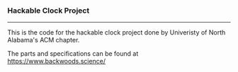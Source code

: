 ### Hackable Clock Project
___
This is the code for the hackable clock project done by Univeristy of North Alabama's ACM chapter.

The parts and specifications can be found at https://www.backwoods.science/

